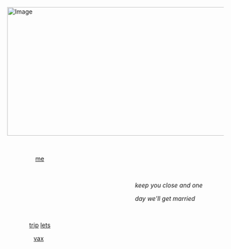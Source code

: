 <img width="600" height="300" alt="Image" src="https://github.com/user-attachments/assets/9bb387a9-a601-4af0-a94c-1b51ac359182" />

⠀

⠀⠀⠀⠀⠀⠀ [me](<https://en.pronouns.page/@ivbanny>) ⠀⠀⠀⠀⠀⠀⠀⠀⠀⠀⠀⠀⠀

⠀

⠀⠀⠀⠀⠀⠀⠀⠀⠀⠀⠀⠀⠀⠀⠀⠀⠀⠀⠀⠀⠀⠀⠀⠀⠀⠀⠀⠀⠀*keep you close and one* 

⠀⠀⠀⠀⠀⠀⠀⠀⠀⠀⠀⠀⠀⠀⠀⠀⠀⠀⠀⠀⠀⠀⠀⠀⠀⠀⠀⠀⠀*day we'll get married*

⠀

⠀⠀⠀⠀⠀[trip](<https://github.com/O82O>) [lets](<https://github.com/parasiticrose>)

⠀⠀⠀⠀⠀⠀[vax](<https://github.com/yaoirot>)⠀⠀⠀⠀⠀⠀⠀⠀⠀⠀⠀⠀⠀⠀⠀⠀⠀

⠀⠀⠀⠀⠀⠀⠀⠀⠀
